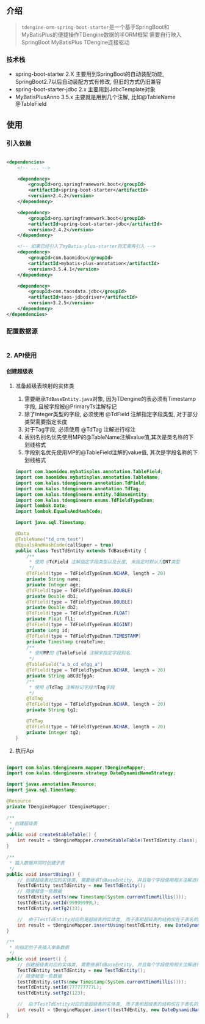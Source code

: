 ## 介绍

> `tdengine-orm-spring-boot-starter`是一个基于SpringBoot和MyBatisPlus的便捷操作TDengine数据的半ORM框架
> 需要自行映入SpringBoot MyBatisPlus TDengine连接驱动

### 技术栈

- spring-boot-starter 2.X 主要用到SpringBoot的自动装配功能, SpringBoot2.7以后自动装配方式有修改, 但旧的方式仍旧兼容
- spring-boot-starter-jdbc 2.x 主要用到JdbcTemplate对象
- MyBatisPlusAnno 3.5.x 主要就是用到几个注解, 比如@TableName @TableField

## 使用

### 引入依赖

```xml

<dependencies>
    <!-- ... -->

    <dependency>
        <groupId>org.springframework.boot</groupId>
        <artifactId>spring-boot-starter</artifactId>
        <version>2.4.2</version>
    </dependency>

    <dependency>
        <groupId>org.springframework.boot</groupId>
        <artifactId>spring-boot-starter-jdbc</artifactId>
        <version>2.4.2</version>
    </dependency>

    <!-- 如果已经引入了myBatis-plus-starter则无需再引入 -->
    <dependency>
        <groupId>com.baomidou</groupId>
        <artifactId>mybatis-plus-annotation</artifactId>
        <version>3.5.4.1</version>
    </dependency>

    <dependency>
        <groupId>com.taosdata.jdbc</groupId>
        <artifactId>taos-jdbcdriver</artifactId>
        <version>3.2.5</version>
    </dependency>
</dependencies>
```

### 配置数据源

```yml

```

### 2. API使用

#### 创建超级表

1. 准备超级表映射的实体类
    1. 需要继承`TdBaseEntity.java`对象, 因为TDengine的表必须有Timestamp字段, 且被字段被@PrimaryTs注解标记
    2. 除了Integer类型的字段, 必须使用 @TdField 注解指定字段类型, 对于部分类型需要指定长度
    3. 对于Tag字段, 必须使用 @TdTag 注解进行标注
    4. 表别名别名优先使用MP的@TableName注解value值,其次是类名称的下划线格式
    5. 字段别名优先使用MP的@TableField注解的value值, 其次是字段名称的下划线格式

   ```java
   import com.baomidou.mybatisplus.annotation.TableField;
   import com.baomidou.mybatisplus.annotation.TableName;
   import com.kalus.tdengineorm.annotation.TdField;
   import com.kalus.tdengineorm.annotation.TdTag;
   import com.kalus.tdengineorm.entity.TdBaseEntity;
   import com.kalus.tdengineorm.enums.TdFieldTypeEnum;
   import lombok.Data;
   import lombok.EqualsAndHashCode;
   
   import java.sql.Timestamp;
   
   @Data
   @TableName("td_orm_test")
   @EqualsAndHashCode(callSuper = true)
   public class TestTdEntity extends TdBaseEntity {
       /**
        * 使用 @TdField 注解指定字段类型以及长度, 未指定时默认为INT类型
        */
       @TdField(type = TdFieldTypeEnum.NCHAR, length = 20)
       private String name;
       private Integer age;
       @TdField(type = TdFieldTypeEnum.DOUBLE)
       private Double db1;
       @TdField(type = TdFieldTypeEnum.DOUBLE)
       private Double db2;
       @TdField(type = TdFieldTypeEnum.FLOAT)
       private Float fl1;
       @TdField(type = TdFieldTypeEnum.BIGINT)
       private Long id;
       @TdField(type = TdFieldTypeEnum.TIMESTAMP)
       private Timestamp createTime;
       /**
        * 使用MP的 @TableField 注解来指定字段别名
        */
       @TableField("a_b_cd_efgg_a")
       @TdField(type = TdFieldTypeEnum.NCHAR, length = 20)
       private String aBCdEfggA;
       /**
        * 使用 @TdTag 注解标记字段为Tag字段
        */
       @TdTag
       @TdField(type = TdFieldTypeEnum.NCHAR, length = 20)
       private String tg1;
   
       @TdTag
       @TdField(type = TdFieldTypeEnum.NCHAR, length = 20)
       private Integer tg2;
   }
   ```

2. 执行Api

```java

import com.kalus.tdengineorm.mapper.TDengineMapper;
import com.kalus.tdengineorm.strategy.DateDynamicNameStrategy;

import javax.annotation.Resource;
import java.sql.Timestamp;

@Resource
private TDengineMapper tDengineMapper;

/**
 * 创建超级表
 */
public void createStableTable() {
    int result = tDengineMapper.createStableTable(TestTdEntity.class);
}

/**
 * 插入数据并同时创建子表
 */
public void insertUsing() {
    // 创建超级表对应的实体类, 需要继承TdBaseEntity, 并且每个字段使用相关注解进行标记
    TestTdEntity testTdEntity = new TestTdEntity();
    // 随便赋值一些数据
    testTdEntity.setTs(new Timestamp(System.currentTimeMillis()));
    testTdEntity.setId(99999999L);
    testTdEntity.setTg2(33);

    //  由于TestTdEntity对应的是超级表的实体类, 而子表和超级表的结构仅在于表名的区别, 所以需要自定义一个名称策略用来指定表名, 这里用DateDynamicNameStrategy来作为例子
    int result = tDengineMapper.insertUsing(testTdEntity, new DateDynamicNameStrategy());
}

/**
 * 向指定的子表插入单条数据
 */
public void insert() {
    // 创建超级表对应的实体类, 需要继承TdBaseEntity, 并且每个字段使用相关注解进行标记
    TestTdEntity testTdEntity = new TestTdEntity();
    // 随便赋值一些数据
    testTdEntity.setTs(new Timestamp(System.currentTimeMillis()));
    testTdEntity.setId(777777777L);
    testTdEntity.setTg2(123);

    //  由于TestTdEntity对应的是超级表的实体类, 而子表和超级表的结构仅在于表名的区别, 所以需要自定义一个名称策略用来指定表名, 这里用DateDynamicNameStrategy来作为例子
    int result = tDengineMapper.insert(testTdEntity, new DateDynamicNameStrategy());
}


```
